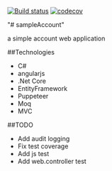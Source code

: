[![Build status](https://ci.appveyor.com/api/projects/status/y2c3sdamrv0st9jp?svg=true)](https://ci.appveyor.com/project/jobjingjo/sampleaccount) [![codecov](https://codecov.io/gh/jobjingjo/sampleAccount/branch/master/graph/badge.svg)](https://codecov.io/gh/jobjingjo/sampleAccount)

"# sampleAccount" 

a simple account web application

##Technologies
 - C#
 - angularjs
 - .Net Core
 - EntityFramework
 - Puppeteer
 - Moq
 - MVC
 
##TODO
 - Add audit logging
 - Fix test coverage
 - Add js test
 - Add web.controller test
